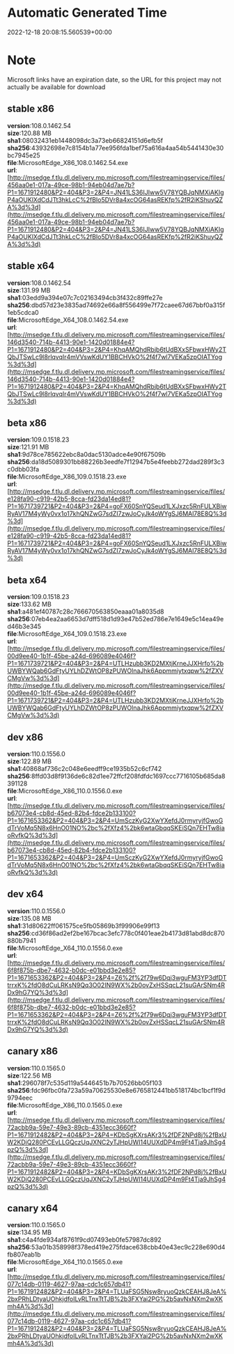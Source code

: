 # Automatic Generated Time
2022-12-18 20:08:15.560539+00:00

# Note
Microsoft links have an expiration date, so the URL for this project may not actually be available for download

## stable x86
**version**:108.0.1462.54  
**size**:120.88 MB  
**sha1**:08032431eb1448098dc3a73eb66824151d6efb5f  
**sha256**:43932698e7c8154b1a77ee956fda1bef75a616a4aa54b5441430e30bc7945e25  
**file**:MicrosoftEdge_X86_108.0.1462.54.exe  
**url**:[http://msedge.f.tlu.dl.delivery.mp.microsoft.com/filestreamingservice/files/456aa0e1-017a-49ce-98b1-94eb04d7ae7b?P1=1671912480&P2=404&P3=2&P4=JN41LS36IJIww5V78YQBJqNMXiAKIgP4aOUKlXdCdJTt3hkLcC%2fBIo5DVr8a4xcOG64asREKfp%2fR2iKShuyQZA%3d%3d](http://msedge.f.tlu.dl.delivery.mp.microsoft.com/filestreamingservice/files/456aa0e1-017a-49ce-98b1-94eb04d7ae7b?P1=1671912480&P2=404&P3=2&P4=JN41LS36IJIww5V78YQBJqNMXiAKIgP4aOUKlXdCdJTt3hkLcC%2fBIo5DVr8a4xcOG64asREKfp%2fR2iKShuyQZA%3d%3d)  

## stable x64
**version**:108.0.1462.54  
**size**:131.99 MB  
**sha1**:03edd9a394e07c7c02163494cb3f432c89ffe27e  
**sha256**:dbd57d23e3835ad74692e66a8f556499e7f72caee67d67bbf0a315f1eb5cdca0  
**file**:MicrosoftEdge_X64_108.0.1462.54.exe  
**url**:[http://msedge.f.tlu.dl.delivery.mp.microsoft.com/filestreamingservice/files/146d3540-714b-4413-90e1-1420d01884e4?P1=1671912480&P2=404&P3=2&P4=KhqAMQhdRbjb6tUdBXxSFbwxHWy2TQbJTSwLc9l8rlqvqIr4mVVswKdUY1BBCHVkO%2f4f7wl7VEKa5zpOIATYog%3d%3d](http://msedge.f.tlu.dl.delivery.mp.microsoft.com/filestreamingservice/files/146d3540-714b-4413-90e1-1420d01884e4?P1=1671912480&P2=404&P3=2&P4=KhqAMQhdRbjb6tUdBXxSFbwxHWy2TQbJTSwLc9l8rlqvqIr4mVVswKdUY1BBCHVkO%2f4f7wl7VEKa5zpOIATYog%3d%3d)  

## beta x86
**version**:109.0.1518.23  
**size**:121.91 MB  
**sha1**:9d78ce785622ebc8a0dac5130adce4e90f67509b  
**sha256**:da18d5089301bb88226b3eedfe7f12947b5e4feebb272dad289f3c3c0dbb03fa  
**file**:MicrosoftEdge_X86_109.0.1518.23.exe  
**url**:[http://msedge.f.tlu.dl.delivery.mp.microsoft.com/filestreamingservice/files/e128fa90-c919-42b5-8cca-fd23da14ed81?P1=1671739721&P2=404&P3=2&P4=goFX60SnYQSeud1LXJxzc5RnFULXBiwRyAV17M4yWy0vx1o17khQNZwG7sdZI7zwJoCyJk4oWYgSJ6MAl78E8Q%3d%3d](http://msedge.f.tlu.dl.delivery.mp.microsoft.com/filestreamingservice/files/e128fa90-c919-42b5-8cca-fd23da14ed81?P1=1671739721&P2=404&P3=2&P4=goFX60SnYQSeud1LXJxzc5RnFULXBiwRyAV17M4yWy0vx1o17khQNZwG7sdZI7zwJoCyJk4oWYgSJ6MAl78E8Q%3d%3d)  

## beta x64
**version**:109.0.1518.23  
**size**:133.62 MB  
**sha1**:a481ef40787c28c766670563850eaaa01a8035d8  
**sha256**:07eb4ea2aa6653d7dff518d1d93e47b52ed786e7e1649e5c14ea49ed46b3e345  
**file**:MicrosoftEdge_X64_109.0.1518.23.exe  
**url**:[http://msedge.f.tlu.dl.delivery.mp.microsoft.com/filestreamingservice/files/00d9ee40-1b1f-45be-a24d-696089e4046f?P1=1671739721&P2=404&P3=2&P4=UTLHzubb3KD2MXtjKrneJJXHrfo%2bUWBYWQab6GdFtyUYLhDZWtOP8zPUWOlnaJhk6Appmmiytxqpw%2fZXVCMgVw%3d%3d](http://msedge.f.tlu.dl.delivery.mp.microsoft.com/filestreamingservice/files/00d9ee40-1b1f-45be-a24d-696089e4046f?P1=1671739721&P2=404&P3=2&P4=UTLHzubb3KD2MXtjKrneJJXHrfo%2bUWBYWQab6GdFtyUYLhDZWtOP8zPUWOlnaJhk6Appmmiytxqpw%2fZXVCMgVw%3d%3d)  

## dev x86
**version**:110.0.1556.0  
**size**:122.89 MB  
**sha1**:40868af736c2c048e6eedff9ce1935b52c6cf742  
**sha256**:8ffd03d8f9136de6c82d1ee72ffcf208fdfdc1697ccc7716105b685da8391128  
**file**:MicrosoftEdge_X86_110.0.1556.0.exe  
**url**:[http://msedge.f.tlu.dl.delivery.mp.microsoft.com/filestreamingservice/files/b67073e4-cb8d-45ed-82b4-fdce2b133100?P1=1671653362&P2=404&P3=2&P4=UmSczKyG2XwYXefdJ0rmyryjfGwoGdTrVoMq5N8x6HnO01NO%2bc%2fXfz4%2bk6wtaGbqqSKEiSQn7EHTw8iaoRvfkQ%3d%3d](http://msedge.f.tlu.dl.delivery.mp.microsoft.com/filestreamingservice/files/b67073e4-cb8d-45ed-82b4-fdce2b133100?P1=1671653362&P2=404&P3=2&P4=UmSczKyG2XwYXefdJ0rmyryjfGwoGdTrVoMq5N8x6HnO01NO%2bc%2fXfz4%2bk6wtaGbqqSKEiSQn7EHTw8iaoRvfkQ%3d%3d)  

## dev x64
**version**:110.0.1556.0  
**size**:135.08 MB  
**sha1**:31d80622ff061575ce5fb05869b3f99906e99f13  
**sha256**:cd36f86ad2ef2be167bcac3efc778c0f401eae2b4173d81abd8dc870880b7941  
**file**:MicrosoftEdge_X64_110.0.1556.0.exe  
**url**:[http://msedge.f.tlu.dl.delivery.mp.microsoft.com/filestreamingservice/files/6f8f875b-dbe7-4632-b0dc-e01bbd3e2e85?P1=1671653362&P2=404&P3=2&P4=Z6%2f%2f79w6Dqj3wguFM3YP3dfDTtrrxK%2fdO8dCuLRKsN9Qq3O02IN9WX%2b0ovZxHSSqcL21suGArSNm4RDx9hG7YQ%3d%3d](http://msedge.f.tlu.dl.delivery.mp.microsoft.com/filestreamingservice/files/6f8f875b-dbe7-4632-b0dc-e01bbd3e2e85?P1=1671653362&P2=404&P3=2&P4=Z6%2f%2f79w6Dqj3wguFM3YP3dfDTtrrxK%2fdO8dCuLRKsN9Qq3O02IN9WX%2b0ovZxHSSqcL21suGArSNm4RDx9hG7YQ%3d%3d)  

## canary x86
**version**:110.0.1565.0  
**size**:122.56 MB  
**sha1**:296078f7c535d119a5446451b7b70526bb05f103  
**sha256**:fdc96fbc0fa723a59a70625530e8e6765812441bb518174bc1bcf1f9d9794eec  
**file**:MicrosoftEdge_X86_110.0.1565.0.exe  
**url**:[http://msedge.f.tlu.dl.delivery.mp.microsoft.com/filestreamingservice/files/72acbb9a-59e7-49e3-89cb-4351ecc3660f?P1=1671912482&P2=404&P3=2&P4=KDbSgKXrsAKr3%2fDF2NPd8j%2fBxUW2KDiQ280PCEvLLGQczUqJXNC2yTJHpUWI14UUXdDP4m9Ft4Tja9JhSg4pzQ%3d%3d](http://msedge.f.tlu.dl.delivery.mp.microsoft.com/filestreamingservice/files/72acbb9a-59e7-49e3-89cb-4351ecc3660f?P1=1671912482&P2=404&P3=2&P4=KDbSgKXrsAKr3%2fDF2NPd8j%2fBxUW2KDiQ280PCEvLLGQczUqJXNC2yTJHpUWI14UUXdDP4m9Ft4Tja9JhSg4pzQ%3d%3d)  

## canary x64
**version**:110.0.1565.0  
**size**:134.95 MB  
**sha1**:c4a4fde934af8761f9cd07493eb0fe57987dc892  
**sha256**:53a01b358998f378ed419e275fdace638cbb40e43ec9c228e690d4fb807eab1b  
**file**:MicrosoftEdge_X64_110.0.1565.0.exe  
**url**:[http://msedge.f.tlu.dl.delivery.mp.microsoft.com/filestreamingservice/files/077c14db-0119-4627-97aa-cdc1c657db41?P1=1671912482&P2=404&P3=2&P4=TLUaFSG5Nsw8ryuoQzkCEAHJ8JeA%2bxPRhLDtyaUOhkjdfoILvRLTnxTtTJB%2b3FXYai2PG%2b5avNxNXm2wXKmh4A%3d%3d](http://msedge.f.tlu.dl.delivery.mp.microsoft.com/filestreamingservice/files/077c14db-0119-4627-97aa-cdc1c657db41?P1=1671912482&P2=404&P3=2&P4=TLUaFSG5Nsw8ryuoQzkCEAHJ8JeA%2bxPRhLDtyaUOhkjdfoILvRLTnxTtTJB%2b3FXYai2PG%2b5avNxNXm2wXKmh4A%3d%3d)  

